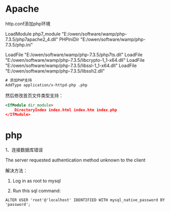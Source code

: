 # Apache

http.conf添加php环境

LoadModule php7_module "E:/owen/software/wamp/php-7.3.5/php7apache2_4.dll"
PHPIniDir "E:/owen/software/wamp/php-7.3.5/php.ini"

LoadFile "E:/owen/software/wamp/php-7.3.5/php7ts.dll"
LoadFile "E:/owen/software/wamp/php-7.3.5/libcrypto-1_1-x64.dll"
LoadFile "E:/owen/software/wamp/php-7.3.5/libssl-1_1-x64.dll"
LoadFile "E:/owen/software/wamp/php-7.3.5/libssh2.dll"

```xml
# 添加PHP支持
AddType application/x-httpd-php .php
```

然后修改首页文件类型支持：

```xml
<IfModule dir_module>
    DirectoryIndex index.html index.htm index.php
</IfModule>

```

# php

1、连接数据库错误

The server requested authentication method unknown to the client

解决方法：

1. Log in as root to mysql

2. Run this sql command:

```mysql
ALTER USER 'root'@'localhost' IDENTIFIED WITH mysql_native_password BY 'password';  
```

